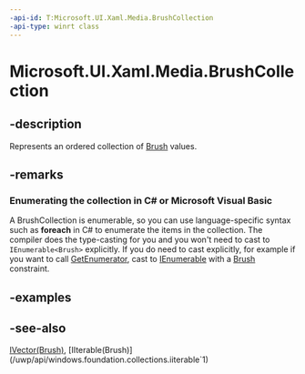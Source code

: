 ```yaml
---
-api-id: T:Microsoft.UI.Xaml.Media.BrushCollection
-api-type: winrt class
---
```


<!-- Class syntax.
public class BrushCollection : Windows.Foundation.Collections.IIterable<Windows.UI.Xaml.Media.Brush>, Windows.Foundation.Collections.IVector<Windows.UI.Xaml.Media.Brush>
-->

# Microsoft.UI.Xaml.Media.BrushCollection

## -description
Represents an ordered collection of [Brush](brush.md) values.

## -remarks
<!--Begin NET note for IEnumerable support-->
### Enumerating the collection in C# or Microsoft Visual Basic

A BrushCollection is enumerable, so you can use language-specific syntax such as **foreach** in C# to enumerate the items in the collection. The compiler does the type-casting for you and you won't need to cast to `IEnumerable<Brush>` explicitly. If you do need to cast explicitly, for example if you want to call [GetEnumerator](/dotnet/api/system.collections.ienumerable.getenumerator?view=dotnet-uwp-10.0&preserve-view=true), cast to [IEnumerable<T>](/dotnet/api/system.collections.generic.ienumerable-1?view=dotnet-uwp-10.0&preserve-view=true) with a [Brush](brush.md) constraint.


<!--End NET note for IEnumerable support-->

## -examples

## -see-also
[IVector(Brush)](/uwp/api/windows.foundation.collections.ivector`1), [IIterable(Brush)](/uwp/api/windows.foundation.collections.iiterable`1)
